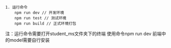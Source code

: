     1. 运行命令
        npm run dev // 开发环境
        npm run test // 测试环境
        npm run build // 正式环境打包
注：运行命令需要打开student_ms文件夹下的终端  使用命令npm run dev
前端中的model需要自行安装

